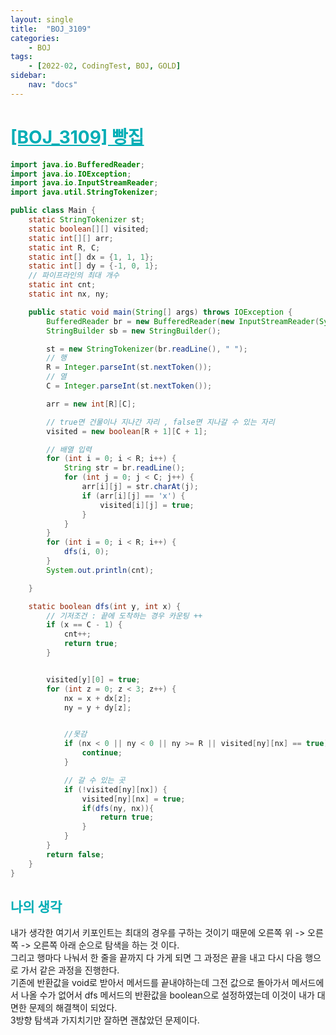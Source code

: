 ```yaml
---
layout: single
title:  "BOJ_3109"
categories: 
    - BOJ
tags: 
    - [2022-02, CodingTest, BOJ, GOLD]
sidebar:
    nav: "docs"
---
```


# <b><a style="color:#00adb5" href="https://www.acmicpc.net/problem/3109" target=_blank>[BOJ_3109] 빵집</a></b>

```java
import java.io.BufferedReader;
import java.io.IOException;
import java.io.InputStreamReader;
import java.util.StringTokenizer;

public class Main {
    static StringTokenizer st;
    static boolean[][] visited;
    static int[][] arr;
    static int R, C;
    static int[] dx = {1, 1, 1};
    static int[] dy = {-1, 0, 1};
    // 파이프라인의 최대 개수
    static int cnt;
    static int nx, ny;

    public static void main(String[] args) throws IOException {
        BufferedReader br = new BufferedReader(new InputStreamReader(System.in));
        StringBuilder sb = new StringBuilder();

        st = new StringTokenizer(br.readLine(), " ");
        // 행
        R = Integer.parseInt(st.nextToken());
        // 열
        C = Integer.parseInt(st.nextToken());

        arr = new int[R][C];

        // true면 건물이나 지나간 자리 , false면 지나갈 수 있는 자리
        visited = new boolean[R + 1][C + 1];

        // 배열 입력
        for (int i = 0; i < R; i++) {
            String str = br.readLine();
            for (int j = 0; j < C; j++) {
                arr[i][j] = str.charAt(j);
                if (arr[i][j] == 'x') {
                    visited[i][j] = true;
                }
            }
        }
        for (int i = 0; i < R; i++) {
            dfs(i, 0);
        }
        System.out.println(cnt);

    }

    static boolean dfs(int y, int x) {
        // 기저조건 : 끝에 도착하는 경우 카운팅 ++
        if (x == C - 1) {
            cnt++;
            return true;
        }


        visited[y][0] = true;
        for (int z = 0; z < 3; z++) {
            nx = x + dx[z];
            ny = y + dy[z];


            //못감
            if (nx < 0 || ny < 0 || ny >= R || visited[ny][nx] == true) {
                continue;
            }

            // 갈 수 있는 곳
            if (!visited[ny][nx]) {
                visited[ny][nx] = true;
                if(dfs(ny, nx)){
                    return true;
                }
            }
        }
        return false;
    }
}
```


## <b><a style="color:#00adb5">나의 생각</a></b>
내가 생각한 여기서 키포인트는 최대의 경우를 구하는 것이기 때문에 오른쪽 위 -> 오른쪽 -> 오른쪽 아래 순으로 탐색을 하는 것 이다.<br>
그리고 행마다 나눠서 한 줄을 끝까지 다 가게 되면 그 과정은 끝을 내고 다시 다음 행으로 가서 같은 과정을 진행한다.<br>
기존에 반환값을 void로 받아서 메서드를 끝내야하는데 그전 값으로 돌아가서 메서드에서 나올 수가 없어서 dfs 메서드의 반환값을 boolean으로 설정하였는데 이것이 내가 대면한 문제의 해결책이 되었다. <br>
3방향 탐색과 가지치기만 잘하면 괜찮았던 문제이다.
